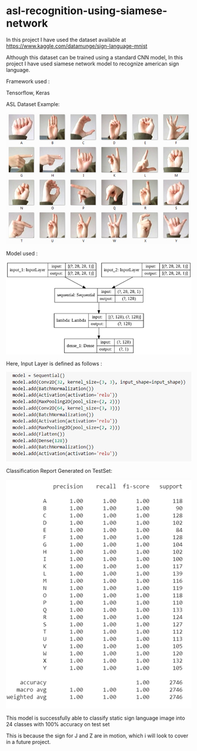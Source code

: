 # asl-recognition-using-siamese-network

In this project I have used the dataset available at https://www.kaggle.com/datamunge/sign-language-mnist

Although this dataset can be trained using a standard CNN model, In this project I have used siamese network model to recognize american sign language.

Framework used : 

Tensorflow, Keras

ASL Dataset Example:

![](Images/amer_sign2.png)

Model used : 

![](Images/model_plot.png)

Here, Input Layer is defined as follows : 

![](Images/model_input.png)

Classification Report Generated on TestSet: 

![](Images/report.png)

This model is successfully able to classify static sign language image into 24 classes with 100% accuracy on test set

This is because the sign for J and Z are in motion, which i will look to cover in a future project.

